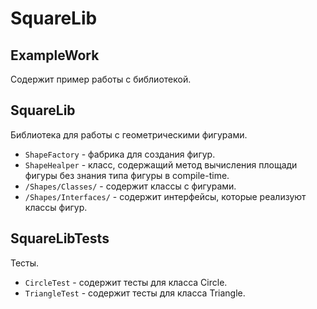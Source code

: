 # SquareLib
## ExampleWork
Содержит пример работы с библиотекой.

## SquareLib
Библиотека для работы с геометрическими фигурами.
* `ShapeFactory` - фабрика для создания фигур.
* `ShapeHealper` - класс, содержащий метод вычисления площади фигуры без знания типа фигуры в compile-time.
* `/Shapes/Classes/` - содержит классы с фигурами.
* `/Shapes/Interfaces/` - содержит интерфейсы, которые реализуют классы фигур.

## SquareLibTests
Тесты.
* `CircleTest` - содержит тесты для класса Circle.
* `TriangleTest` - содержит тесты для класса Triangle.